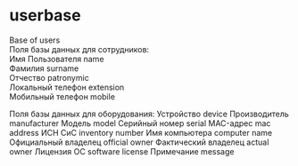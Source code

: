 # userbase
Base of users  
Поля базы данных для сотрудников:  
Имя Пользователя name  
Фамилия surname  
Отчество patronymic  
Локальный телефон extension  
Мобильный телефон mobile  
  

Поля базы данных для оборудования:
Устройство device
Производитель manufacturer
Модель model
Серийный номер serial
MAC-адрес mac address
ИСН СиС inventory number
Имя компьютера computer name
Официальный владелец official owner
Фактический владелец actual owner
Лицензия ОС software license
Примечание message
